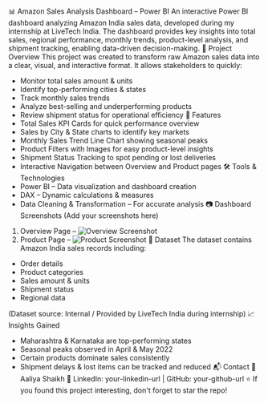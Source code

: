 📊 Amazon Sales Analysis Dashboard – Power BI
An interactive Power BI dashboard analyzing Amazon India sales data, developed during my internship at LiveTech India. The dashboard provides key insights into total sales, regional performance, monthly trends, product-level analysis, and shipment tracking, enabling data-driven decision-making.
🚀 Project Overview
This project was created to transform raw Amazon sales data into a clear, visual, and interactive format.
It allows stakeholders to quickly:
- Monitor total sales amount & units
- Identify top-performing cities & states
- Track monthly sales trends
- Analyze best-selling and underperforming products
- Review shipment status for operational efficiency
📌 Features
- Total Sales KPI Cards for quick performance overview
- Sales by City & State charts to identify key markets
- Monthly Sales Trend Line Chart showing seasonal peaks
- Product Filters with Images for easy product-level insights
- Shipment Status Tracking to spot pending or lost deliveries
- Interactive Navigation between Overview and Product pages
🛠 Tools & Technologies
- Power BI – Data visualization and dashboard creation
- DAX – Dynamic calculations & measures
- Data Cleaning & Transformation – For accurate analysis
📷 Dashboard Screenshots
(Add your screenshots here)
1. Overview Page – ![Overview Screenshot](link-to-overview-image)
2. Product Page – ![Product Screenshot](link-to-product-image)
📂 Dataset
The dataset contains Amazon India sales records including:
- Order details
- Product categories
- Sales amount & units
- Shipment status
- Regional data

(Dataset source: Internal / Provided by LiveTech India during internship)
📈 Insights Gained
- Maharashtra & Karnataka are top-performing states
- Seasonal peaks observed in April & May 2022
- Certain products dominate sales consistently
- Shipment delays & lost items can be tracked and reduced
📬 Contact
💼 Aaliya Shaikh
🔗 LinkedIn: your-linkedin-url | GitHub: your-github-url
⭐ If you found this project interesting, don't forget to star the repo!
